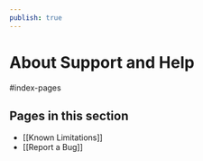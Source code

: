 ```yaml
---
publish: true
---
```


# About Support and Help

<span class="related-pages">#index-pages</span>

## Pages in this section

- [[Known Limitations]]
- [[Report a Bug]]
